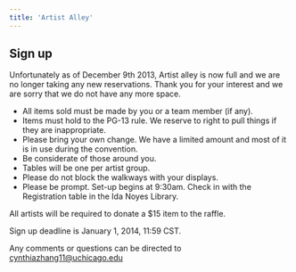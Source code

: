 ```yaml
---
title: 'Artist Alley'
---
```


## Sign up

Unfortunately as of December 9th 2013, Artist alley is now full and we are no longer taking any new reservations.
Thank you for your interest and we are sorry that we do not have any more space.

- All items sold must be made by you or a team member (if any).
- Items must hold to the PG-13 rule. We reserve to right to pull things if they are inappropriate.
- Please bring your own change. We have a limited amount and most of it is in use during the convention.
- Be considerate of those around you.
- Tables will be one per artist group.
- Please do not block the walkways with your displays.
- Please be prompt. Set-up begins at 9:30am. Check in with the Registration table in the Ida Noyes Library.

All artists will be required to donate a $15 item to the raffle.

Sign up deadline is January 1, 2014, 11:59 CST.

Any comments or questions can be directed to cynthiazhang11@uchicago.edu

